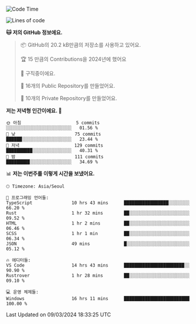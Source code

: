   <!--START_SECTION:waka-->
![Code Time](http://img.shields.io/badge/Code%20Time-432%20hrs%2048%20mins-blue)

![Lines of code](https://img.shields.io/badge/%EC%A0%80%EB%8A%94%20%EC%97%AC%ED%83%9C%EA%B9%8C%EC%A7%80%20-208.0%20thousand%20%EC%A4%84%EC%9D%98%20%EC%BD%94%EB%93%9C%EB%A5%BC%20%EC%9E%91%EC%84%B1%ED%96%88%EC%96%B4%EC%9A%94.-blue)

**🐱 저의 GitHub 정보에요.** 

> 📦 GitHub의 20.2 kB만큼의 저장소를 사용하고 있어요. 
 > 
> 🏆 15 만큼의 Contributions을 2024년에 했어요
 > 
> 💼 구직중이에요.
 > 
> 📜 16개의 Public Repository를 만들었어요. 
 > 
> 🔑 10개의 Private Repository를 만들었어요. 
 > 
**저는 저녁형 인간이에요. 🦉** 

```text
🌞 아침                     5 commits           ░░░░░░░░░░░░░░░░░░░░░░░░░   01.56 % 
🌆 낮　                     75 commits          ██████░░░░░░░░░░░░░░░░░░░   23.44 % 
🌃 저녁                     129 commits         ██████████░░░░░░░░░░░░░░░   40.31 % 
🌙 밤　                     111 commits         █████████░░░░░░░░░░░░░░░░   34.69 % 
```


📊 **저는 이번주를 이렇게 시간을 보냈어요.** 

```text
🕑︎ Timezone: Asia/Seoul

💬 프로그래밍 언어들: 
TypeScript               10 hrs 43 mins      █████████████████░░░░░░░░   66.20 % 
Rust                     1 hr 32 mins        ██░░░░░░░░░░░░░░░░░░░░░░░   09.52 % 
HTML                     1 hr 2 mins         ██░░░░░░░░░░░░░░░░░░░░░░░   06.46 % 
SCSS                     1 hr 1 min          ██░░░░░░░░░░░░░░░░░░░░░░░   06.34 % 
JSON                     49 mins             █░░░░░░░░░░░░░░░░░░░░░░░░   05.12 % 

🔥 에디터들: 
VS Code                  14 hrs 43 mins      ███████████████████████░░   90.90 % 
Rustrover                1 hr 28 mins        ██░░░░░░░░░░░░░░░░░░░░░░░   09.10 % 

💻 운영 체제들: 
Windows                  16 hrs 11 mins      █████████████████████████   100.00 % 
```


 Last Updated on 09/03/2024 18:33:25 UTC
<!--END_SECTION:waka-->

